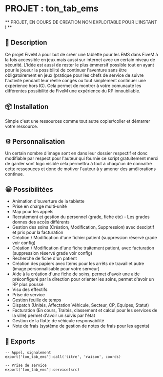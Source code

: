 # PROJET : ton_tab_ems

** PROJET, EN COURS DE CREATION NON EXPLOITABLE POUR L'INSTANT ! **

## 📜 Description

Ce projet FiveM à pour but de créer une tablette pour les EMS dans FiveM à la fois accessible en jeux mais aussi sur internet avec un certain niveau de sécurité.
L'idée est aussi de rester le plus émmersif possible tout en ayant pour le joueur la possibilité de continuer l'aventure sans être obligatoirement en jeux (pratique pour les chefs de service de suivre l'activité pendant leur réelle congés ou tout simplement continuer une expérience hors IG).
Cela permet de montrer à votre comunauté les différentes possibilité de FiveM une expérience du RP innoubliable.

## 📦 Installation 

Simple c'est une ressources comme tout autre copier/coller et démarrer votre ressource.

## ⚙️ Personnalisation

Un certain nombre d'image sont en dans leur dossier respectif et donc modifiable par respect pour l'auteur qui fournie ce script gratuitement merci de garder sont logo visible cela permettra à tout à chaqu'un de connaitre cette resseouces et donc de motiver l'auteur à y amener des améliorations continue.

## 😁 Possibilitées

- Animation d'ouverture de la tablette
- Prise en charge multi-unité
- Map pour les appels
- Recrutement et gestion du personnel (grade, fiche etc) - Les grades donnes des accès différents
- Gestion des soins (Création, Modification, Suppression) avec desciptif et prix pour la facturation
- Création / Modification d'une fichier patient (suppression réservé grade voir config)
- Création / Modification d'une fiche traitement patient, avec facturation (suppression réservé grade voir config)
- Recherche de fiche d'un patient
- Création des papiers avec Items pour les arrêts de travail et autre (image personnalisable pour votre serveur)
- Aide à la création d'une fiche de soins, permet d'avoir une aide préconfiguré par la direction pour orienter les soins, permet d'avoir un RP plus poussé
- Visu des effectifs
- Prise de service
- Gestion feuille de temps
- Dispatch (Unités, Affectation Véhicule, Secteur, CP, Equipes, Statut)
- Facturation (En cours, Traités, classement et calcul pour les services de la ville) permet d'avoir un suivis par l'état
- Gestion de la flotte de véhicule responsabilité
- Note de frais (système de gestion de notes de frais pour les agents)

## 🛜 Exports

```
-- Appel, signalement
export['ton_tab_ems']:call('titre', 'raison', coords)

-- Prise de service
export['ton_tab_ems']:service(src)
```